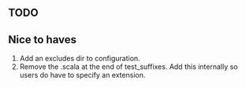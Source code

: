 ## TODO ##


## Nice to haves ##

1. Add an excludes dir to configuration.
1. Remove the .scala at the end of test_suffixes. Add this internally so users do have to specify an extension.
